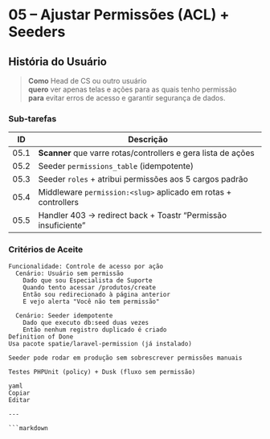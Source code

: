 <!-- /documents/user-historyes/05-acl-permissoes.md -->

# 05 – Ajustar Permissões (ACL) + Seeders

## História do Usuário
> **Como** Head de CS ou outro usuário  
> **quero** ver apenas telas e ações para as quais tenho permissão  
> **para** evitar erros de acesso e garantir segurança de dados.

### Sub-tarefas
| ID  | Descrição                                                          |
|-----|--------------------------------------------------------------------|
| 05.1| **Scanner** que varre rotas/controllers e gera lista de ações      | ✅
| 05.2| Seeder `permissions_table` (idempotente)                            | ✅
| 05.3| Seeder `roles` + atribui permissões aos 5 cargos padrão            | ✅
| 05.4| Middleware `permission:<slug>` aplicado em rotas + controllers      | ✅
| 05.5| Handler 403 → redirect back + Toastr “Permissão insuficiente”       | ✅

### Critérios de Aceite
```gherkin
Funcionalidade: Controle de acesso por ação
  Cenário: Usuário sem permissão
    Dado que sou Especialista de Suporte
    Quando tento acessar /produtos/create
    Então sou redirecionado à página anterior
    E vejo alerta "Você não tem permissão"

  Cenário: Seeder idempotente
    Dado que executo db:seed duas vezes
    Então nenhum registro duplicado é criado
Definition of Done
Usa pacote spatie/laravel-permission (já instalado)

Seeder pode rodar em produção sem sobrescrever permissões manuais

Testes PHPUnit (policy) + Dusk (fluxo sem permissão)

yaml
Copiar
Editar

---

```markdown
